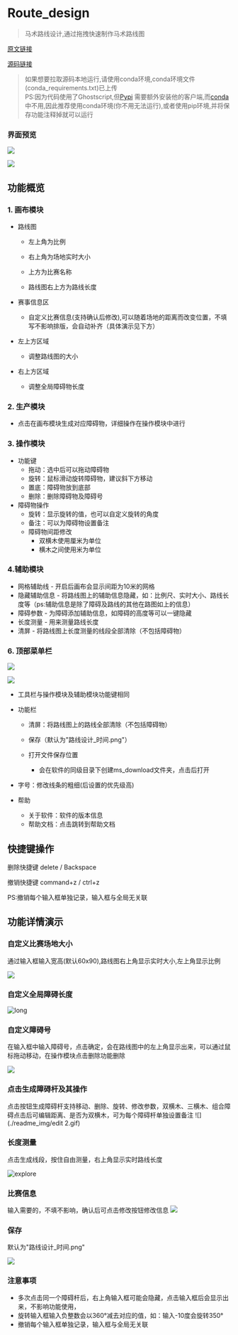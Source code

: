 # Route_design
> 马术路线设计,通过拖拽快速制作马术路线图
> 
[原文链接](https://gitee.com/gmlwb/ms/blob/master/README.md)

[源码链接](https://github.com/kaliluying/Route_design)

> 如果想要拉取源码本地运行,请使用conda环境,conda环境文件(conda_requirements.txt)已上传  
> PS:因为代码使用了Ghostscript,但[Pypi](https://pypi.org/project/ghostscript/) 需要额外安装他的客户端,而[conda](https://anaconda.org/conda-forge/ghostscript)中不用,因此推荐使用conda环境(你不用无法运行),或者使用pip环境,并将保存功能注释掉就可以运行

### 界面预览

![](./readme_img/demo.png)

![](./readme_img/demo2.png)

## 功能概览
### 1. 画布模块

- 路线图

  - 左上角为比例

  - 右上角为场地实时大小

  - 上方为比赛名称

  - 路线图右上方为路线长度


- 赛事信息区
  - 自定义比赛信息(支持确认后修改),可以随着场地的距离而改变位置，不填写不影响排版，会自动补齐（具体演示见下方）
- 左上方区域
  - 调整路线图的大小
- 右上方区域
  - 调整全局障碍物长度


### 2. 生产模块

- 点击在画布模块生成对应障碍物，详细操作在操作模块中进行

### 3. 操作模块

- 功能键
  - 拖动：选中后可以拖动障碍物
  - 旋转：鼠标滑动旋转障碍物，建议斜下方移动
  - 置底：障碍物放到底部
  - 删除：删除障碍物及障碍号
- 障碍物操作
  - 旋转：显示旋转的值，也可以自定义旋转的角度
  - 备注：可以为障碍物设置备注
  - 障碍物间距修改
    - 双横木使用厘米为单位
    - 横木之间使用米为单位

### 4.辅助模块

- 网格辅助线 - 开启后画布会显示间距为10米的网格
- 隐藏辅助信息 - 将路线图上的辅助信息隐藏，如：比例尺、实时大小、路线长度等（ps:辅助信息是除了障碍及路线的其他在路图如上的信息）
- 障碍参数 - 为障碍添加辅助信息，如障碍的高度等可以一键隐藏
- 长度测量 - 用来测量路线长度
- 清屏 - 将路线图上长度测量的线段全部清除（不包括障碍物）

### 6. 顶部菜单栏

![](./readme_img/top.png)

![](./readme_img/top2.png)

- 工具栏与操作模块及辅助模块功能键相同
- 功能栏
  
  - 清屏：将路线图上的路线全部清除（不包括障碍物）
  
  - 保存（默认为"路线设计_时间.png"）
  - 打开文件保存位置
    - 会在软件的同级目录下创建ms_download文件夹，点击后打开
- 字号：修改线条的粗细(后设置的优先级高)
- 帮助
  - 关于软件：软件的版本信息
  - 帮助文档：点击跳转到帮助文档

## 快捷键操作

删除快捷键	delete / Backspace

撤销快捷键	command+z / ctrl+z

PS:撤销每个输入框单独记录，输入框与全局无关联

## 功能详情演示

### 自定义比赛场地大小

通过输入框输入宽高(默认60x90),路线图右上角显示实时大小,左上角显示比例

![](./readme_img/size.gif)

### 自定义全局障碍长度

![long](./readme_img/long.gif)

### 自定义障碍号
在输入框中输入障碍号，点击确定，会在路线图中的左上角显示出来，可以通过鼠标拖动移动，在操作模块点击删除功能删除

![](./readme_img/id.gif)

### 点击生成障碍杆及其操作
点击按钮生成障碍杆支持移动、删除、旋转、修改参数，双横木、三横木、组合障碍点击后可编辑距离、是否为双横木，可为每个障碍杆单独设置备注
![](./readme_img/edit 2.gif)

### 长度测量

点击生成线段，按住自由测量，右上角显示实时路线长度

![explore](./readme_img/explore.gif)

### 比赛信息
输入需要的，不填不影响，确认后可点击修改按钮修改信息
![](./readme_img/info.gif)

### 保存
默认为"路线设计_时间.png"

![](./readme_img/save.gif)

### 注意事项
- 多次点击同一个障碍杆后，右上角输入框可能会隐藏，点击输入框后会显示出来，不影响功能使用，
- 旋转输入框输入负整数会以360°减去对应的值，如：输入-10度会旋转350°
- 撤销每个输入框单独记录，输入框与全局无关联
